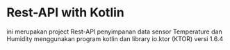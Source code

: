# Rest-API with Kotlin
ini merupakan project Rest-API penyimpanan data sensor Temperature dan Humidity menggunakan program kotlin dan library io.ktor (KTOR) versi 1.6.4
